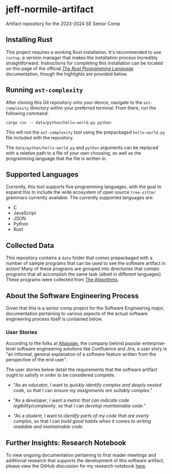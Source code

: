 # jeff-normile-artifact
Artifact repository for the 2023-2024 SE Senior Comp

## Installing Rust

This project requires a working Rust installation. It's recommended to use `rustup`, a version manager that makes the installation process incredibly straightforward. Instructions for completing this installation can be located on this page of the official [*The Rust Programming Language*](https://doc.rust-lang.org/book/ch01-01-installation.html) documentation, though the highlights are provided below.

## Running `ast-complexity`

After cloning this Git repository onto your device, navigate to the `ast-complexity` directory within your preferred terminal. From there, run the following command:

```
cargo run -- data/python/hello-world.py python
```

This will run the `ast-complexity` tool using the prepackaged `hello-world.py` file included with the repository.

The `data/python/hello-world.py` and `python` arguments can be replaced with a relative path to a file of your own choosing, as well as the programming language that the file is written in.

## Supported Languages

Currently, this tool supports five programming languages, with the goal to expand this to include the wide ecosystem of open source `tree-sitter` grammars currently available. The currently supported languages are:

* C
* JavaScript
* JSON
* Python
* Rust

## Collected Data

This repository contains a `data` folder that comes prepackaged with a number of sample programs that can be used to see the software artifact in action! Many of these programs are grouped into directories that contain programs that all accomplish the same task (albeit in different languages). These programs were collected from [The Algorithms](https://the-algorithms.com/).

## About the Software Engineering Process

Given that this is a senior comp project for the Software Engineering major, documentation pertaining to various aspects of the actual software engineering process itself is contained below. 

### User Stories

According to the folks at [Atlassian](https://www.atlassian.com/agile/project-management/user-stories), the company behind popular enterprise-level software engineering solutions like Confluence and Jira, a user story is "an informal, general explanation of a software feature written from the perspective of the end user".

The user stories below detail the requirements that the software artifact ought to satisfy in order to be considered *complete*.

* "As an *educator*, I want to *quickly identify complex and deeply nested code*, so that I can *ensure my assignments are suitably complex*."

* "As a *developer*, I want a *metric that can indicate code legibility/complexity*, so that I can *develop maintainable code*."

* "As a *student*, I want to *identify parts of my code that are overly complex*, so that I can *build good habits when it comes to writing readable and maintainable code*.

## Further Insights: Research Notebook

To view ongoing documentation pertaining to first reader meetings and additional research that supports the development of this software artifact, please view the GitHub discussion for my research notebook [here](https://github.com/orgs/ReadyResearchers-2023-24/discussions/7).